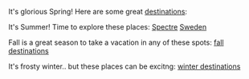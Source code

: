 It's glorious Spring! Here are some great [destinations](spring/spring.md):

It's Summer! Time to explore these places:
	[Spectre](spectre/spectre.md)
	[Sweden](https://youtu.be/5KYm1UpXiq0?t=53s)

Fall is a great season to take a vacation in any of these spots:
[fall destinations](fall/fall.md)

It's frosty winter.. but these places can be excitng:
[winter destinations](winter/winter.md)